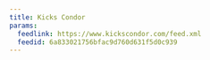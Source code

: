 ```yaml
---
title: Kicks Condor
params:
  feedlink: https://www.kickscondor.com/feed.xml
  feedid: 6a833021756bfac9d760d631f5d0c939
---
```

